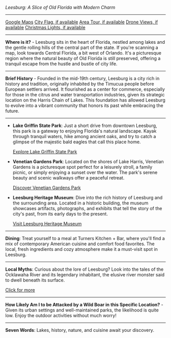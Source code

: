 *Leesburg: A Slice of Old Florida with Modern Charm*

---

[Google Maps](https://www.google.com/maps/place/Leesburg,+FL/data=!3m1!1e3)
[City Flag, if available](https://www.google.com/search?tbm=isch&q=Leesburg+FL+Flag+Picture)
[Area Tour, if available](https://www.youtube.com/results?search_query=Leesburg+FL+4k+tour)
[Drone Views, if available](https://www.youtube.com/results?search_query=Leesburg+FL+4k+drone)
[Christmas Lights, if available](https://www.youtube.com/results?search_query=Leesburg+FL+christmas+lights&sp=CAI%253D)

---

**Where is it?** - Leesburg sits in the heart of Florida, nestled among lakes and the gentle rolling hills of the central part of the state. If you're scanning a map, look towards Central Florida, a bit west of Orlando. It's a picturesque region where the natural beauty of Old Florida is still preserved, offering a tranquil escape from the hustle and bustle of city life.

---

**Brief History** - Founded in the mid-19th century, Leesburg is a city rich in history and tradition, originally inhabited by the Timucua people before European settlers arrived. It flourished as a center for commerce, especially for those in the citrus and water transportation industries, given its strategic location on the Harris Chain of Lakes. This foundation has allowed Leesburg to evolve into a vibrant community that honors its past while embracing the future.

---

- **Lake Griffin State Park**: Just a short drive from downtown Leesburg, this park is a gateway to enjoying Florida's natural landscape. Kayak through tranquil waters, hike among ancient oaks, and try to catch a glimpse of the majestic bald eagles that call this place home.

  [Explore Lake Griffin State Park](https://www.youtube.com/results?search_query=Leesburg+FL+Lake+Griffin+State+Park)

- **Venetian Gardens Park**: Located on the shores of Lake Harris, Venetian Gardens is a picturesque spot perfect for a leisurely stroll, a family picnic, or simply enjoying a sunset over the water. The park's serene beauty and scenic walkways offer a peaceful retreat.

  [Discover Venetian Gardens Park](https://www.youtube.com/results?search_query=Leesburg+FL+Venetian+Gardens+Park)

- **Leesburg Heritage Museum**: Dive into the rich history of Leesburg and the surrounding area. Located in a historic building, the museum showcases artifacts, photographs, and exhibits that tell the story of the city's past, from its early days to the present.

  [Visit Leesburg Heritage Museum](https://www.youtube.com/results?search_query=Leesburg+FL+Heritage+Museum)

---

**Dining**: Treat yourself to a meal at Turners Kitchen + Bar, where you'll find a mix of contemporary American cuisine and comfort food favorites. The local, fresh ingredients and cozy atmosphere make it a must-visit spot in Leesburg.

---

**Local Myths**: Curious about the lore of Leesburg? Look into the tales of the Ocklawaha River and its legendary inhabitant, the elusive river monster said to dwell beneath its surface.

[Click for more](https://www.google.com/search?q=Leesburg+FL+river+monster)

---

**How Likely Am I to be Attacked by a Wild Boar in this Specific Location?** - Given its urban settings and well-maintained parks, the likelihood is quite low. Enjoy the outdoor activities without much worry!

---

**Seven Words**: Lakes, history, nature, and cuisine await your discovery.